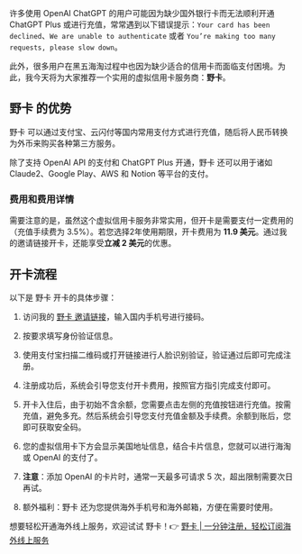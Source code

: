 许多使用 OpenAI ChatGPT 的用户可能因为缺少国外银行卡而无法顺利开通 ChatGPT Plus 或进行充值，常常遇到以下错误提示：`Your card has been declined`、`We are unable to authenticate` 或者 `You’re making too many requests, please slow down`。

此外，很多用户在黑五海淘过程中也因为缺少适合的信用卡而面临支付困境。为此，我今天将为大家推荐一个实用的虚拟信用卡服务商：**野卡**。

## 野卡 的优势

野卡 可以通过支付宝、云闪付等国内常用支付方式进行充值，随后将人民币转换为外币来购买各种第三方服务。

除了支持 OpenAI API 的支付和 ChatGPT Plus 开通，野卡 还可以用于诸如 Claude2、Google Play、AWS 和 Notion 等平台的支付。

### 费用和费用详情

需要注意的是，虽然这个虚拟信用卡服务非常实用，但开卡是需要支付一定费用的（充值手续费为 3.5%）。若您选择2年使用期限，开卡费用为 **11.9 美元**。通过我的邀请链接开卡，还能享受**立减 2 美元**的优惠。

## 开卡流程

以下是 野卡 开卡的具体步骤：

1. 访问我的 [野卡 邀请链接](https://bit.ly/bewildcard)，输入国内手机号进行接码。
2. 按要求填写身份验证信息。
3. 使用支付宝扫描二维码或打开链接进行人脸识别验证，验证通过后即可完成注册。
4. 注册成功后，系统会引导您支付开卡费用，按照官方指引完成支付即可。

5. 开卡入住后，由于初始不含余额，您需要点击左侧的充值按钮进行充值。按需充值，避免多充。然后系统会引导您支付充值金额及手续费。余额到账后，您即可获取安全码。
6. 您的虚拟信用卡下方会显示美国地址信息，结合卡片信息，您就可以进行海淘或 OpenAI 的支付了。
7. **注意**：添加 OpenAI 的卡片时，通常一天最多可请求 5 次，超出限制需要次日再试。
8. 额外福利：野卡 还为您提供海外手机号和海外邮箱，方便在需要时使用。

想要轻松开通海外线上服务，欢迎试试 野卡！👉 [野卡 | 一分钟注册，轻松订阅海外线上服务](https://bit.ly/bewildcard)
